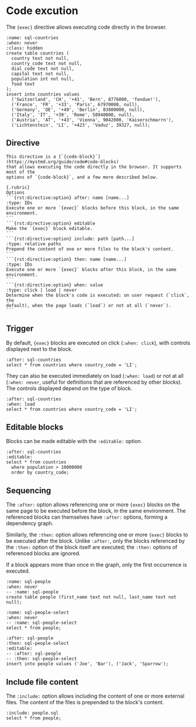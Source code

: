 <!-- Copyright 2024 Remy Blank <remy@c-space.org> -->
<!-- SPDX-License-Identifier: MIT -->

# Code excution

The `{exec}` directive allows executing code directly in the browser.

```{exec} sql
:name: sql-countries
:when: never
:class: hidden
create table countries (
  country text not null,
  country_code text not null,
  dial_code text not null,
  capital text not null,
  population int not null,
  food text
);
insert into countries values
  ('Switzerland', 'CH', '+41', 'Bern', 8776000, 'fondue!'),
  ('France', 'FR', '+33', 'Paris', 67970000, null),
  ('Germany', 'DE', '+49', 'Berlin', 83800000, null),
  ('Italy', 'IT', '+39', 'Rome', 58940000, null),
  ('Austria', 'AT', '+43', 'Vienna', 9042000, 'Kaiserschmarrn'),
  ('Lichtenstein', 'LI', '+423', 'Vaduz', 39327, null);
```

## Directive

````{rst:directive} .. {exec}:: language (python | sql)
This directive is a [`{code-block}`](https://mystmd.org/guide/code#code-blocks)
that allows executing the code directly in the browser. It supports most of the
options of `{code-block}`, and a few more described below.

{.rubric}
Options
```{rst:directive:option} after: name [name...]
:type: IDs
Execute one or more `{exec}` blocks before this block, in the same environment.
```
```{rst:directive:option} editable
Make the `{exec}` block editable.
```
```{rst:directive:option} include: path [path...]
:type: relative paths
Prepend the content of one or more files to the block's content.
```
```{rst:directive:option} then: name [name...]
:type: IDs
Execute one or more `{exec}` blocks after this block, in the same environment.
```
```{rst:directive:option} when: value
:type: click | load | never
Determine when the block's code is executed: on user request (`click`, the
default), when the page loads (`load`) or not at all (`never`).
```
````

## Trigger

By default, `{exec}` blocks are executed on click (`:when: click`), with
controls displayed next to the block.

```{exec} sql
:after: sql-countries
select * from countries where country_code = 'LI';
```

They can also be executed immediately on load (`:when: load`) or not at all
(`:when: never`, useful for definitions that are referenced by other blocks).
The controls displayed depend on the type of block.

```{exec} sql
:after: sql-countries
:when: load
select * from countries where country_code = 'LI';
```

## Editable blocks

Blocks can be made editable with the `:editable:` option.

```{exec} sql
:after: sql-countries
:editable:
select * from countries
  where population > 10000000
  order by country_code;
```

## Sequencing

The `:after:` option allows referencing one or more `{exec}` blocks on the same
page to be executed before the block, in the same environment. The referenced
blocks can themselves have `:after:` options, forming a dependency graph.

Similarly, the `:then:` option allows referencing one or more `{exec}` blocks
to be executed after the block. Unlike `:after:`, only the blocks referenced by
the `:then:` option of the block itself are executed; the `:then:` options of
referenced blocks are ignored.

If a block appears more than once in the graph, only the first occurrence is
executed.

```{exec} sql
:name: sql-people
:when: never
-- :name: sql-people
create table people (first_name text not null, last_name text not null);
```

```{exec} sql
:name: sql-people-select
:when: never
-- :name: sql-people-select
select * from people;
```

```{exec} sql
:after: sql-people
:then: sql-people-select
:editable:
-- :after: sql-people
-- :then: sql-people-select
insert into people values ('Joe', 'Bar'), ('Jack', 'Sparrow');
```

## Include file content

The `:include:` option allows including the content of one or more external
files. The content of the files is prepended to the block's content.

```{exec} sql
:include: people.sql
select * from people;
```
